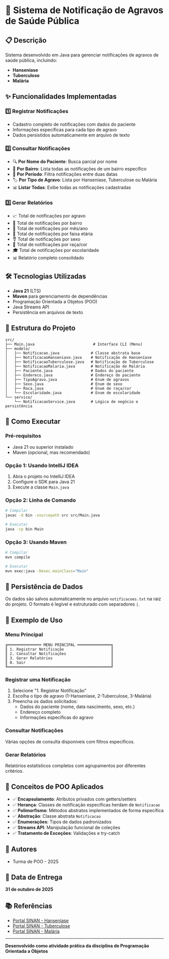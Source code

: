 # 🏥 Sistema de Notificação de Agravos de Saúde Pública

## 📋 Descrição
Sistema desenvolvido em Java para gerenciar notificações de agravos de saúde pública, incluindo:
- **Hanseníase**
- **Tuberculose** 
- **Malária**

## ✨ Funcionalidades Implementadas

### 1️⃣ Registrar Notificações
- Cadastro completo de notificações com dados do paciente
- Informações específicas para cada tipo de agravo
- Dados persistidos automaticamente em arquivo de texto

### 2️⃣ Consultar Notificações
- 🔍 **Por Nome do Paciente**: Busca parcial por nome
- 📍 **Por Bairro**: Lista todas as notificações de um bairro específico
- 📅 **Por Período**: Filtra notificações entre duas datas
- 🏷️ **Por Tipo de Agravo**: Lista por Hanseníase, Tuberculose ou Malária
- 📊 **Listar Todas**: Exibe todas as notificações cadastradas

### 3️⃣ Gerar Relatórios
- 📈 Total de notificações por agravo
- 📍 Total de notificações por bairro
- 📅 Total de notificações por mês/ano
- 👥 Total de notificações por faixa etária
- ⚧️ Total de notificações por sexo
- 🌈 Total de notificações por raça/cor
- 🎓 Total de notificações por escolaridade
- 📊 Relatório completo consolidado

## 🛠️ Tecnologias Utilizadas
- **Java 21** (LTS)
- **Maven** para gerenciamento de dependências
- Programação Orientada a Objetos (POO)
- Java Streams API
- Persistência em arquivos de texto

## 📁 Estrutura do Projeto
```
src/
├── Main.java                          # Interface CLI (Menu)
├── modelo/
│   ├── Notificacao.java              # Classe abstrata base
│   ├── NotificacaoHanseniase.java    # Notificação de Hanseníase
│   ├── NotificacaoTuberculose.java   # Notificação de Tuberculose
│   ├── NotificacaoMalaria.java       # Notificação de Malária
│   ├── Paciente.java                 # Dados do paciente
│   ├── Endereco.java                 # Endereço do paciente
│   ├── TipoAgravo.java               # Enum de agravos
│   ├── Sexo.java                     # Enum de sexo
│   ├── Raca.java                     # Enum de raça/cor
│   └── Escolaridade.java             # Enum de escolaridade
└── servico/
    └── NotificacaoService.java       # Lógica de negócio e persistência
```

## 🚀 Como Executar

### Pré-requisitos
- Java 21 ou superior instalado
- Maven (opcional, mas recomendado)

### Opção 1: Usando IntelliJ IDEA
1. Abra o projeto no IntelliJ IDEA
2. Configure o SDK para Java 21
3. Execute a classe `Main.java`

### Opção 2: Linha de Comando
```bash
# Compilar
javac -d bin -sourcepath src src/Main.java

# Executar
java -cp bin Main
```

### Opção 3: Usando Maven
```bash
# Compilar
mvn compile

# Executar
mvn exec:java -Dexec.mainClass="Main"
```

## 💾 Persistência de Dados
Os dados são salvos automaticamente no arquivo `notificacoes.txt` na raiz do projeto.
O formato é legível e estruturado com separadores `|`.

## 📝 Exemplo de Uso

### Menu Principal
```
╔═══════════════ MENU PRINCIPAL ═══════════════╗
║ 1. Registrar Notificação                     ║
║ 2. Consultar Notificações                    ║
║ 3. Gerar Relatórios                          ║
║ 0. Sair                                      ║
╚══════════════════════════════════════════════╝
```

### Registrar uma Notificação
1. Selecione "1. Registrar Notificação"
2. Escolha o tipo de agravo (1-Hanseníase, 2-Tuberculose, 3-Malária)
3. Preencha os dados solicitados:
   - Dados do paciente (nome, data nascimento, sexo, etc.)
   - Endereço completo
   - Informações específicas do agravo

### Consultar Notificações
Várias opções de consulta disponíveis com filtros específicos.

### Gerar Relatórios
Relatórios estatísticos completos com agrupamentos por diferentes critérios.

## 🎯 Conceitos de POO Aplicados
- ✅ **Encapsulamento**: Atributos privados com getters/setters
- ✅ **Herança**: Classes de notificação específicas herdam de `Notificacao`
- ✅ **Polimorfismo**: Métodos abstratos implementados de forma específica
- ✅ **Abstração**: Classe abstrata `Notificacao`
- ✅ **Enumerações**: Tipos de dados padronizados
- ✅ **Streams API**: Manipulação funcional de coleções
- ✅ **Tratamento de Exceções**: Validações e try-catch

## 👥 Autores
- Turma de POO - 2025

## 📅 Data de Entrega
**31 de outubro de 2025**

## 📚 Referências
- [Portal SINAN - Hanseníase](https://portalsinan.saude.gov.br/hanseniase)
- [Portal SINAN - Tuberculose](https://portalsinan.saude.gov.br/tuberculose)
- [Portal SINAN - Malária](https://portalsinan.saude.gov.br/malaria)

---
**Desenvolvido como atividade prática da disciplina de Programação Orientada a Objetos**

